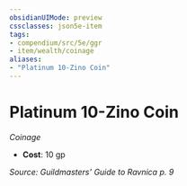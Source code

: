 ```yaml
---
obsidianUIMode: preview
cssclasses: json5e-item
tags:
- compendium/src/5e/ggr
- item/wealth/coinage
aliases: 
- "Platinum 10-Zino Coin"
---
```

# Platinum 10-Zino Coin
*Coinage*  

- **Cost**: 10 gp

*Source: Guildmasters' Guide to Ravnica p. 9*